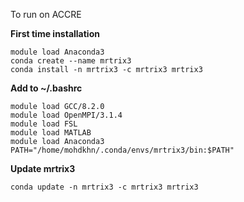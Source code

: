 To run on ACCRE




**First time installation**
```
module load Anaconda3
conda create --name mrtrix3
conda install -n mrtrix3 -c mrtrix3 mrtrix3
```

**Add to ~/.bashrc**

```
module load GCC/8.2.0
module load OpenMPI/3.1.4
module load FSL
module load MATLAB
module load Anaconda3
PATH="/home/mohdkhn/.conda/envs/mrtrix3/bin:$PATH"
```

**Update mrtrix3**

```
conda update -n mrtrix3 -c mrtrix3 mrtrix3
```
